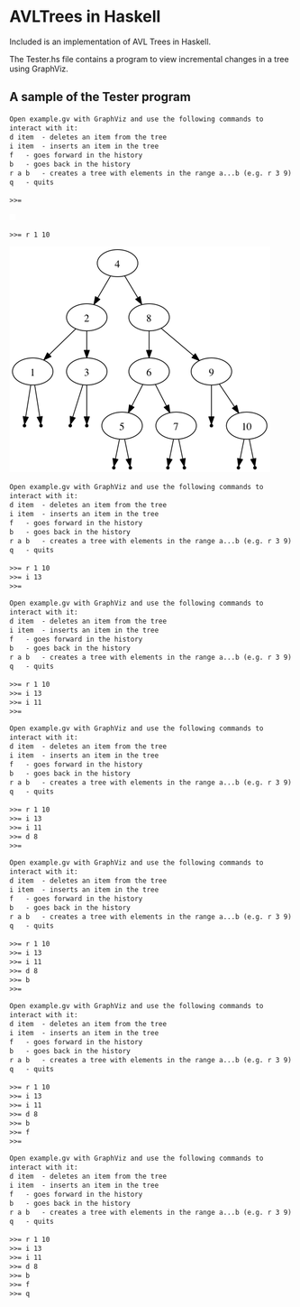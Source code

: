 AVLTrees in Haskell
===================

Included is an implementation of AVL Trees in Haskell.

The Tester.hs file contains a program to view incremental changes in a tree using GraphViz.

A sample of the Tester program
------------------------------
```
Open example.gv with GraphViz and use the following commands to interact with it:
d item	- deletes an item from the tree
i item	- inserts an item in the tree
f	- goes forward in the history
b	- goes back in the history
r a b	- creates a tree with elements in the range a...b (e.g. r 3 9)
q	- quits

>>=
```
![an empty tree](./Screenshots/t1.png "An empty tree.")

```
>>= r 1 10
```
![an enumerated tree](./Screenshots/t2.png "An eumerated tree.")

```
Open example.gv with GraphViz and use the following commands to interact with it:
d item	- deletes an item from the tree
i item	- inserts an item in the tree
f	- goes forward in the history
b	- goes back in the history
r a b	- creates a tree with elements in the range a...b (e.g. r 3 9)
q	- quits

>>= r 1 10
>>= i 13
>>=
```

```
Open example.gv with GraphViz and use the following commands to interact with it:
d item	- deletes an item from the tree
i item	- inserts an item in the tree
f	- goes forward in the history
b	- goes back in the history
r a b	- creates a tree with elements in the range a...b (e.g. r 3 9)
q	- quits

>>= r 1 10
>>= i 13  
>>= i 11
>>=
```

```
Open example.gv with GraphViz and use the following commands to interact with it:
d item	- deletes an item from the tree
i item	- inserts an item in the tree
f	- goes forward in the history
b	- goes back in the history
r a b	- creates a tree with elements in the range a...b (e.g. r 3 9)
q	- quits

>>= r 1 10
>>= i 13  
>>= i 11
>>= d 8
>>=
```

```
Open example.gv with GraphViz and use the following commands to interact with it:
d item	- deletes an item from the tree
i item	- inserts an item in the tree
f	- goes forward in the history
b	- goes back in the history
r a b	- creates a tree with elements in the range a...b (e.g. r 3 9)
q	- quits

>>= r 1 10
>>= i 13  
>>= i 11
>>= d 8
>>= b
>>=
```

```
Open example.gv with GraphViz and use the following commands to interact with it:
d item	- deletes an item from the tree
i item	- inserts an item in the tree
f	- goes forward in the history
b	- goes back in the history
r a b	- creates a tree with elements in the range a...b (e.g. r 3 9)
q	- quits

>>= r 1 10
>>= i 13  
>>= i 11
>>= d 8
>>= b
>>= f
>>=
```

```
Open example.gv with GraphViz and use the following commands to interact with it:
d item	- deletes an item from the tree
i item	- inserts an item in the tree
f	- goes forward in the history
b	- goes back in the history
r a b	- creates a tree with elements in the range a...b (e.g. r 3 9)
q	- quits

>>= r 1 10
>>= i 13  
>>= i 11
>>= d 8
>>= b
>>= f
>>= q
```
